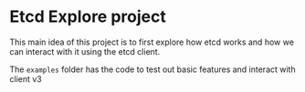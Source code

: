 # Etcd Explore project 

This main idea of this project is to first explore how etcd works and how we can interact with it
using the etcd client.

The `examples` folder has the code to test out basic features and interact with client v3 
